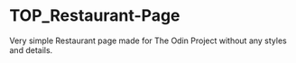# TOP_Restaurant-Page

Very simple Restaurant page made for The Odin Project without any styles and details.
